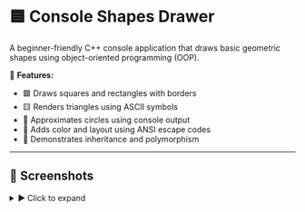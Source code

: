 # 🟦 Console Shapes Drawer

A beginner-friendly C++ console application that draws basic geometric shapes using object-oriented programming (OOP).

🎯 **Features:**
- 🟩 Draws squares and rectangles with borders
- 🟨 Renders triangles using ASCII symbols
- 🔴 Approximates circles using console output
- 🎨 Adds color and layout using ANSI escape codes
- 🧠 Demonstrates inheritance and polymorphism

---

## 📸 Screenshots

<details>
<summary>▶ Click to expand</summary>

### 🔳 Square  
![Square](square.png.bmp)

### ⬛ Rectangle  
![Rectangle](rectangle.png.bmp)

### 🔺 Triangle  
![Triangle](triangle.png.bmp)

### 🔵 Circle  
![Circle](circle.png.bmp)

</details>
